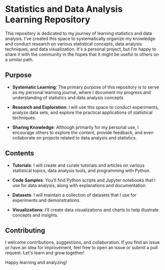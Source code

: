 # Statistics and Data Analysis Learning Repository

This repository is dedicated to my journey of learning statistics and data analysis. I've created this space to systematically organize my knowledge and conduct research on various statistical concepts, data analysis techniques, and data visualization. It's a personal project, but I'm happy to share it with the community in the hopes that it might be useful to others on a similar path.

## Purpose

- **Systematic Learning**: The primary purpose of this repository is to serve as my personal learning journal, where I document my progress and understanding of statistics and data analysis concepts.

- **Research and Exploration**: I will use this space to conduct experiments, analyze data sets, and explore the practical applications of statistical techniques. 

- **Sharing Knowledge**: Although primarily for my personal use, I encourage others to explore the content, provide feedback, and even collaborate on projects related to data analysis and statistics.

## Contents

- **Tutorials**: I will create and curate tutorials and articles on various statistical topics, data analysis tools, and programming with Python.

- **Code Samples**: You'll find Python scripts and Jupyter notebooks that I use for data analysis, along with explanations and documentation.

- **Datasets**: I will maintain a collection of datasets that I use for experiments and demonstrations.

- **Visualizations**: I'll create data visualizations and charts to help illustrate concepts and insights.

## Contributing

I welcome contributions, suggestions, and collaboration. If you find an issue or have an idea for improvement, feel free to open an issue or submit a pull request. Let's learn and grow together!


Happy learning and analyzing!

